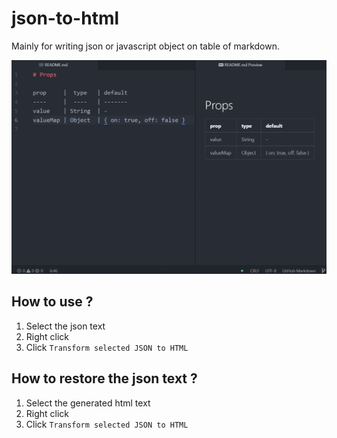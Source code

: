 # json-to-html
Mainly for writing json or javascript object on table of markdown.

![demo](./demo/demo.gif)

## How to use ?
1. Select the json text
2. Right click
3. Click `Transform selected JSON to HTML`

## How to restore the json text ?
1. Select the generated html text
2. Right click
3. Click `Transform selected JSON to HTML`
